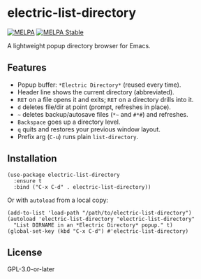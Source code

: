 # electric-list-directory

[![MELPA](https://melpa.org/packages/electric-list-directory-badge.svg)](https://melpa.org/#/electric-list-directory)
[![MELPA Stable](https://stable.melpa.org/packages/electric-list-directory-badge.svg)](https://stable.melpa.org/#/electric-list-directory)

A lightweight popup directory browser for Emacs.

## Features
- Popup buffer: `*Electric Directory*` (reused every time).
- Header line shows the current directory (abbreviated).
- `RET` on a file opens it and exits; `RET` on a directory drills into it.
- `d` deletes file/dir at point (prompt, refreshes in place).
- `~` deletes backup/autosave files (`*~` and `#*#`) and refreshes.
- `Backspace` goes up a directory level.
- `q` quits and restores your previous window layout.
- Prefix arg (`C-u`) runs plain `list-directory`.

## Installation

```elisp
(use-package electric-list-directory
  :ensure t
  :bind ("C-x C-d" . electric-list-directory))
```

Or with `autoload` from a local copy:

```elisp
(add-to-list 'load-path "/path/to/electric-list-directory")
(autoload 'electric-list-directory "electric-list-directory"
  "List DIRNAME in an *Electric Directory* popup." t)
(global-set-key (kbd "C-x C-d") #'electric-list-directory)
```

## License
GPL-3.0-or-later
